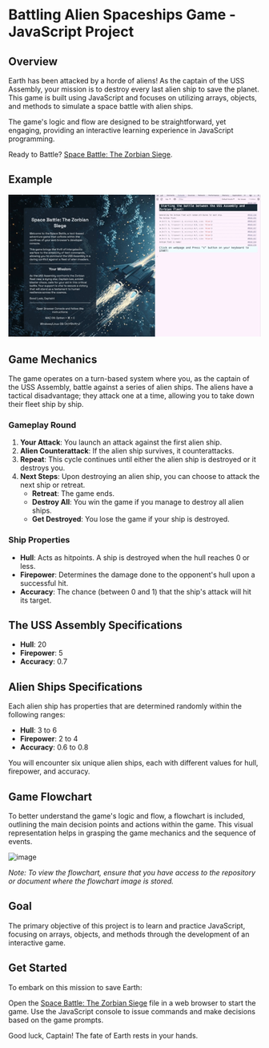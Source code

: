# **Battling Alien Spaceships Game - JavaScript Project**

## **Overview**

Earth has been attacked by a horde of aliens! As the captain of the USS Assembly, your mission is to destroy every last alien ship to save the planet. This game is built using JavaScript and focuses on utilizing arrays, objects, and methods to simulate a space battle with alien ships.

The game's logic and flow are designed to be straightforward, yet engaging, providing an interactive learning experience in JavaScript programming.

Ready to Battle? [Space Battle: The Zorbian Siege](https://htmlpreview.github.io/?https://github.com/Katterina71/JSSpaceBattle/blob/main/index.html).

## **Example**
![](https://github.com/Katterina71/JSSpaceBattle/blob/main/info/Battle.gif)

## **Game Mechanics**

The game operates on a turn-based system where you, as the captain of the USS Assembly, battle against a series of alien ships. The aliens have a tactical disadvantage; they attack one at a time, allowing you to take down their fleet ship by ship.

### **Gameplay Round**

1. **Your Attack**: You launch an attack against the first alien ship.
2. **Alien Counterattack**: If the alien ship survives, it counterattacks.
3. **Repeat**: This cycle continues until either the alien ship is destroyed or it destroys you.
4. **Next Steps**: Upon destroying an alien ship, you can choose to attack the next ship or retreat.
    - **Retreat**: The game ends.
    - **Destroy All**: You win the game if you manage to destroy all alien ships.
    - **Get Destroyed**: You lose the game if your ship is destroyed.

### **Ship Properties**

- **Hull**: Acts as hitpoints. A ship is destroyed when the hull reaches 0 or less.
- **Firepower**: Determines the damage done to the opponent's hull upon a successful hit.
- **Accuracy**: The chance (between 0 and 1) that the ship's attack will hit its target.

## **The USS Assembly Specifications**

- **Hull**: 20
- **Firepower**: 5
- **Accuracy**: 0.7

## **Alien Ships Specifications**

Each alien ship has properties that are determined randomly within the following ranges:

- **Hull**: 3 to 6
- **Firepower**: 2 to 4
- **Accuracy**: 0.6 to 0.8

You will encounter six unique alien ships, each with different values for hull, firepower, and accuracy.

## **Game Flowchart**

To better understand the game's logic and flow, a flowchart is included, outlining the main decision points and actions within the game. This visual representation helps in grasping the game mechanics and the sequence of events.

![image](https://github.com/Katterina71/JSSpaceBattle/assets/161891975/87cb04de-36cd-4256-a20a-c9d5604a28c1)


*Note: To view the flowchart, ensure that you have access to the repository or document where the flowchart image is stored.*

## **Goal**

The primary objective of this project is to learn and practice JavaScript, focusing on arrays, objects, and methods through the development of an interactive game.

## **Get Started**

To embark on this mission to save Earth:

Open the [Space Battle: The Zorbian Siege](https://htmlpreview.github.io/?https://github.com/Katterina71/JSSpaceBattle/blob/main/index.html) file in a web browser to start the game.
Use the JavaScript console to issue commands and make decisions based on the game prompts.

Good luck, Captain! The fate of Earth rests in your hands.
